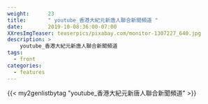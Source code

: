```yaml
---
weight:      23
title:       " youtube_香港大紀元新唐人聯合新聞頻道 "
date:        2019-10-08:36:00-07:00
XXresImgTeaser: teaserpics/pixabay.com/monitor-1307227_640.jpg
description: >
    youtube_香港大紀元新唐人聯合新聞頻道
tags:
  - front
categories:
  - features
---
```


{{< my2genlistbytag "youtube_香港大紀元新唐人聯合新聞頻道" >}}
